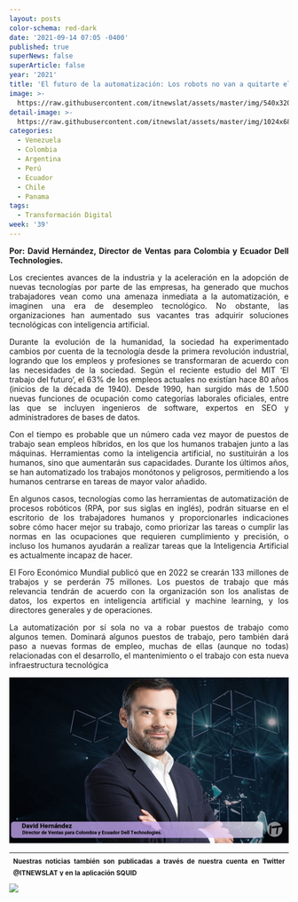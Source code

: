 ```yaml
---
layout: posts
color-schema: red-dark
date: '2021-09-14 07:05 -0400'
published: true
superNews: false
superArticle: false
year: '2021'
title: 'El futuro de la automatización: Los robots no van a quitarte el trabajo'
image: >-
  https://raw.githubusercontent.com/itnewslat/assets/master/img/540x320/David-Hernandez-p.jpg
detail-image: >-
  https://raw.githubusercontent.com/itnewslat/assets/master/img/1024x680/David-Hernandez-g.jpg
categories:
  - Venezuela
  - Colombia
  - Argentina
  - Perú
  - Ecuador
  - Chile
  - Panama
tags:
  - Transformación Digital
week: '39'
---
```

<p style="text-align: justify;"><strong>Por: David Hernández, Director de Ventas para Colombia y Ecuador Dell Technologies.</strong></p>
<p style="text-align: justify;">Los crecientes avances de la industria y la aceleración en la adopción de nuevas tecnologías por parte de las empresas, ha generado que muchos trabajadores vean como una amenaza inmediata a la automatización, e imaginen una era de desempleo tecnológico. No obstante, las organizaciones han aumentado sus vacantes tras adquirir soluciones tecnológicas con inteligencia artificial.</p>
<p style="text-align: justify;">Durante la evolución de la humanidad, la sociedad ha experimentado cambios por cuenta de la tecnología desde la primera revolución industrial, logrando que los empleos y profesiones se transformaran de acuerdo con las necesidades de la sociedad. Según el reciente estudio del MIT ‘El trabajo del futuro’, el 63% de los empleos actuales no existían hace 80 años (inicios de la década de 1940). Desde 1990, han surgido más de 1.500 nuevas funciones de ocupación como categorías laborales oficiales, entre las que se incluyen ingenieros de software, expertos en SEO y administradores de bases de datos.</p>
<p style="text-align: justify;">Con el tiempo es probable que un número cada vez mayor de puestos de trabajo sean empleos híbridos, en los que los humanos trabajen junto a las máquinas. Herramientas como la inteligencia artificial, no sustituirán a los humanos, sino que aumentarán sus capacidades. Durante los últimos años, se han automatizado los trabajos monótonos y peligrosos, permitiendo a los humanos centrarse en tareas de mayor valor añadido.</p>
<p style="text-align: justify;">En algunos casos, tecnologías como las herramientas de automatización de procesos robóticos (RPA, por sus siglas en inglés), podrán situarse en el escritorio de los trabajadores humanos y proporcionarles indicaciones sobre cómo hacer mejor su trabajo, como priorizar las tareas o cumplir las normas en las ocupaciones que requieren cumplimiento y precisión, o incluso los humanos ayudarán a realizar tareas que la Inteligencia Artificial es actualmente incapaz de hacer.</p>
<p style="text-align: justify;">El Foro Económico Mundial publicó que en 2022 se crearán 133 millones de trabajos y se perderán 75 millones. Los puestos de trabajo que más relevancia tendrán de acuerdo con la organización son los analistas de datos, los expertos en inteligencia artificial y machine learning, y los directores generales y de operaciones.</p>
<p style="text-align: justify;">La automatización por sí sola no va a robar puestos de trabajo como algunos temen. Dominará algunos puestos de trabajo, pero también dará paso a nuevas formas de empleo, muchas de ellas (aunque no todas) relacionadas con el desarrollo, el mantenimiento o el trabajo con esta nueva infraestructura tecnológica</p>

![](https://raw.githubusercontent.com/itnewslat/assets/master/img/540x320/David-Hernandez-p.jpg)

<table style="height: 42px;" width="569">
<tbody>
<tr>
<td style="text-align: justify;"><sub><strong>Nuestras noticias también son publicadas a través de nuestra cuenta en Twitter <a href="https://twitter.com/itnewslat?lang=es">@ITNEWSLAT</a> y en la aplicación <a href="https://squidapp.co/en/">SQUID</a></strong></sub></td>
</tr>
</tbody>
</table>

<img src="https://tracker.metricool.com/c3po.jpg?hash=56f88a41e39ab42c063cc51676587a04"/>

